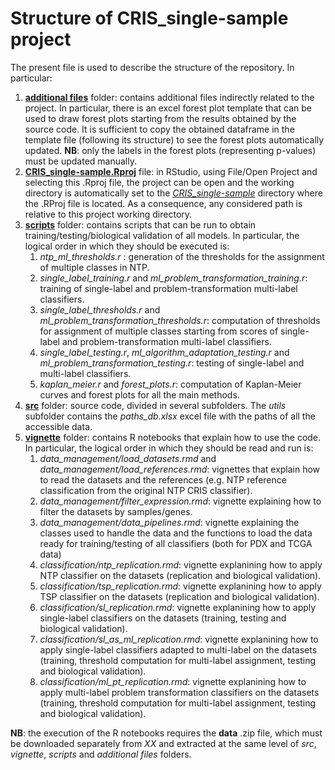 # Structure of CRIS_single-sample project

The present file is used to describe the structure of the repository.
In particular:

1. [**additional files**](https://github.com/DEIB-GECO/CRIS_single-sample/tree/main/CRIS_single-sample/additional%20files) folder: contains additional files indirectly related to the project. In particular, there is an excel forest plot template that can be used to draw forest plots starting from the results obtained by the source code.
It is sufficient to copy the obtained dataframe in the template file (following its structure) to see the forest plots automatically updated. **NB**: only the labels in the forest plots (representing p-values) must be updated manually. 
2. [**CRIS_single-sample.Rproj**](https://github.com/DEIB-GECO/CRIS_single-sample/tree/main/CRIS_single-sample/CRIS_single-sample.Rproj) file: in RStudio, using File/Open Project and selecting this .Rproj file, the project can be open and the working directory is automatically set to the [*CRIS_single-sample*](https://github.com/DEIB-GECO/CRIS_single-sample/tree/main/CRIS_single-sample) directory where the .RProj file is located. As a consequence, any considered path is relative to this project working directory.
3.  [**scripts**](https://github.com/DEIB-GECO/CRIS_single-sample/tree/main/CRIS_single-sample/scripts) folder: contains scripts that can be run to obtain training/testing/biological validation of all models.
In particular, the logical order in which they should be executed is:
	1. *ntp_ml_thresholds.r* : generation of the thresholds for the assignment of multiple classes in NTP.
	2. *single_label_training.r* and *ml_problem_transformation_training.r*: training of single-label and problem-transformation multi-label classifiers.
	3. *single_label_thresholds.r*  and *ml_problem_transformation_thresholds.r*: computation of thresholds for assignment of multiple classes starting from scores 	 of single-label and problem-transformation multi-label classifiers.
	4. *single_label_testing.r*, *ml_algorithm_adaptation_testing.r*  and *ml_problem_transformation_testing.r*: testing of single-label and multi-label 		 classifiers.
	5. *kaplan_meier.r* and *forest_plots.r*: computation of Kaplan-Meier curves and forest plots for all the main methods.
4. [**src**](https://github.com/DEIB-GECO/CRIS_single-sample/tree/main/CRIS_single-sample/src) folder: source code, divided in several subfolders. The *utils* subfolder contains the *paths_db.xlsx* excel file with the paths of all the accessible data.
5. [**vignette**](https://github.com/DEIB-GECO/CRIS_single-sample/tree/main/CRIS_single-sample/vignette) folder: contains R notebooks that explain how to use the code. In particular, the logical order in which they should be read and run is:
	1. *data_management/load_datasets.rmd* and *data_management/load_references.rmd*: vignettes that explain how to read the datasets and the references (e.g. NTP 	        reference classification from the original NTP CRIS classifier).
	2. *data_management/filter_expression.rmd*: vignette explaining how to filter the datasets by samples/genes.
	3. *data_management/data_pipelines.rmd*: vignette explaining the classes used to handle the data and the functions to load the data ready for training/testing 		of all classifiers (both for PDX and TCGA data)
	4. *classification/ntp_replication.rmd*: vignette explanining how to apply NTP classifier on the datasets (replication and biological validation).
	5. *classification/tsp_replication.rmd*: vignette explanining how to apply TSP classifier on the datasets (replication and biological validation).
	6. *classification/sl_replication.rmd*: vignette explanining how to apply single-label classifiers on the datasets (training, testing and biological 		 validation).
	7. *classification/sl_as_ml_replication.rmd*: vignette explanining how to apply single-label classifiers adapted to multi-label on the datasets (training, 	    threshold computation for multi-label assignment, testing and biological validation).
	8. *classification/ml_pt_replication.rmd*: vignette explanining how to apply multi-label problem transformation classifiers on the datasets (training, 		 threshold computation for multi-label assignment, testing and biological validation).

**NB**: the execution of the R notebooks requires the **data** .zip file, which must be downloaded separately from *XX* and extracted at the same level of *src*, *vignette*, *scripts* and *additional files* folders.
